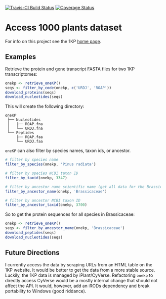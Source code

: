 [![Travis-CI Build Status](https://travis-ci.org/arendsee/oneKP.svg?branch=master)](https://travis-ci.org/arendsee/oneKP)
[![Coverage Status](https://img.shields.io/codecov/c/github/arendsee/oneKP/master.svg)](https://codecov.io/github/arendsee/oneKP?branch=master)

# Access 1000 plants dataset

For info on this project see the 1KP [home page](https://sites.google.com/a/ualberta.ca/onekp/).

## Examples

Retrieve the protein and gene transcript FASTA files for two 1KP transcriptomes: 

``` R
onekp <- retrieve_oneKP()
seqs <- filter_by_code(onekp, c('URDJ', 'ROAP'))
download_proteins(seqs)
download_nucleotides(seqs)
```

This will create the following directory:

```
oneKP
 ├── Nucleotides
 │   ├── ROAP.fna
 │   └── URDJ.fna
 └── Peptides
     ├── ROAP.faa
     └── URDJ.faa
```

`oneKP` can also filter by species names, taxon ids, or ancestor.

```R
# filter by species name
filter_by_species(onekp, 'Pinus radiata')

# filter by species NCBI taxon ID
filter_by_taxid(onekp, 3347)

# filter by ancestor name scientific name (get all data for the Brassicaceae family)
filter_by_ancestor_name(onekp, 'Brassicaceae')

# filter by ancestor NCBI taxon ID
filter_by_ancestor_taxid(onekp, 3700)
```

So to get the protein sequences for all species in Brassicaceae:

``` R
onekp <- retrieve_oneKP()
seqs <- filter_by_ancestor_name(onekp, 'Brassicaceae')
download_peptides(seqs)
download_nucleotides(seqs)
```

## Future Directions

I currently access the data by scraping URLs from an HTML table on the 1KP
website. It would be better to get the data from a more stable source. Luckily,
the 1KP data is managed by iPlant/CyVerse. Refactoring `onekp` to directly
access CyVerse would be a mostly internal change that should not affect the
API. It would, however, add an iRODs dependency and break portability to
Windows (good riddance).
